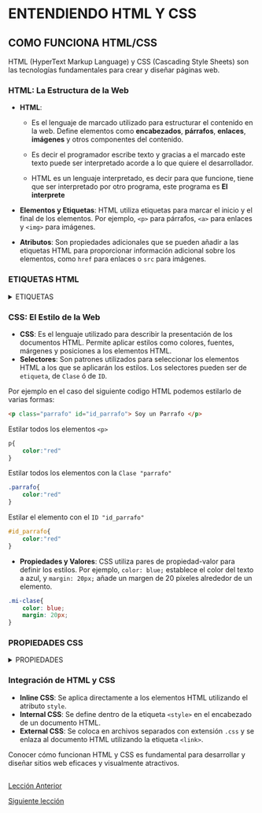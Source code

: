 
# ENTENDIENDO HTML Y CSS

## COMO FUNCIONA HTML/CSS
HTML (HyperText Markup Language) y CSS (Cascading Style Sheets) son las tecnologías fundamentales para crear y diseñar páginas web.

### HTML: La Estructura de la Web
- **HTML**: 
    - Es el lenguaje de marcado utilizado para estructurar el contenido en la web. Define elementos como **encabezados**, **párrafos**, **enlaces**, **imágenes** y otros componentes del contenido.
    - Es decir el programador escribe texto y gracias a el marcado este texto puede ser interpretado acorde a lo que quiere el desarrollador.

    - HTML es un lenguaje interpretado, es decir para que funcione, tiene que ser interpretado por otro programa, este programa es **El interprete**

- **Elementos y Etiquetas**: HTML utiliza etiquetas para marcar el inicio y el final de los elementos. Por ejemplo, `<p>` para párrafos, `<a>` para enlaces y `<img>` para imágenes.

- **Atributos**: Son propiedades adicionales que se pueden añadir a las etiquetas HTML para proporcionar información adicional sobre los elementos, como `href` para enlaces o `src` para imágenes.

### ETIQUETAS HTML

<details>
<summary>ETIQUETAS </summary>

| Etiqueta | Funcionalidad |
|----------|---------------|
| `<a>`    | Define un hipervínculo. |
| `<p>`    | Define un párrafo. |
| `<div>`  | Define una sección o un contenedor en un documento. |
| `<span>` | Define una sección en línea dentro de un documento. |
| `<h1>` to `<h6>` | Define encabezados de nivel 1 a 6. |
| `<img>`  | Define una imagen. |
| `<ul>`   | Define una lista desordenada. |
| `<ol>`   | Define una lista ordenada. |
| `<li>`   | Define un elemento de lista. |
| `<table>`| Define una tabla. |
| `<tr>`   | Define una fila en una tabla. |
| `<td>`   | Define una celda en una tabla. |
| `<th>`   | Define una celda de encabezado en una tabla. |
| `<form>` | Define un formulario HTML para la entrada del usuario. |
| `<input>`| Define un control de entrada. |
| `<button>` | Define un botón clicable. |
| `<label>` | Define una etiqueta para un control de formulario. |
| `<select>` | Define un cuadro de lista desplegable. |
| `<option>` | Define una opción en un cuadro de lista desplegable. |
| `<textarea>` | Define un área de texto de varias líneas. |
| `<link>` | Define la relación entre un documento y un recurso externo (usualmente utilizado para enlaces a hojas de estilo). |
| `<meta>` | Define metadatos sobre un documento HTML. |
| `<script>` | Define un script de cliente. |
| `<style>` | Define información de estilo para un documento. |
| `<header>` | Define un encabezado para un documento o sección. |
| `<footer>` | Define un pie de página para un documento o sección. |
| `<nav>` | Define un conjunto de enlaces de navegación. |
| `<article>` | Define contenido autónomo en un documento. |
| `<section>` | Define una sección en un documento. |
| `<aside>` | Define contenido adicional que está al margen del contenido principal. |
| `<figure>` | Define contenido ilustrativo como imágenes, diagramas, etc. |
| `<figcaption>` | Define un pie de foto para el elemento `<figure>`. |
| `<audio>` | Define contenido de audio. |
| `<video>` | Define contenido de video. |
| `<source>` | Define múltiples recursos multimedia para elementos `<audio>` y `<video>`. |

</details>

### CSS: El Estilo de la Web
- **CSS**: Es el lenguaje utilizado para describir la presentación de los documentos HTML. Permite aplicar estilos como colores, fuentes, márgenes y posiciones a los elementos HTML.
- **Selectores**: Son patrones utilizados para seleccionar los elementos HTML a los que se aplicarán los estilos. Los selectores pueden ser de ``etiqueta``, de ``Clase`` ó de ``ID``. 

Por ejemplo en el caso del siguiente codigo HTML podemos estilarlo de varias formas:

```HTML
<p class="parrafo" id="id_parrafo"> Soy un Parrafo </p>
```
Estilar todos los elementos ``<p>``
```CSS
p{
    color:"red"
}
```
Estilar todos los elementos con la ``Clase "parrafo"``
```CSS
.parrafo{
    color:"red"
}
```
Estilar el elemento con el ``ID "id_parrafo"``
```CSS
#id_parrafo{
    color:"red"
}
```

- **Propiedades y Valores**: CSS utiliza pares de propiedad-valor para definir los estilos. Por ejemplo, `color: blue;` establece el color del texto a azul, y `margin: 20px;` añade un margen de 20 píxeles alrededor de un elemento.

```css
.mi-clase{
    color: blue; 
    margin: 20px;
}
```

### PROPIEDADES CSS

<details>
<summary>PROPIEDADES </summary>

| Propiedad     | Funcionalidad                                                                         |
|---------------|---------------------------------------------------------------------------------------|
| `color`       | Establece el color del texto.                                                         |
| `background-color` | Establece el color de fondo de un elemento.                                      |
| `width`       | Establece el ancho de un elemento.                                                    |
| `height`      | Establece la altura de un elemento.                                                   |
| `margin`      | Establece el margen exterior de un elemento.                                          |
| `padding`     | Establece el relleno interior de un elemento.                                         |
| `border`      | Establece las propiedades del borde de un elemento.                                   |
| `font-size`   | Establece el tamaño de la fuente del texto.                                           |
| `font-family` | Establece la familia de fuentes del texto.                                            |
| `text-align`  | Establece la alineación del texto.                                                    |
| `display`     | Establece el tipo de caja de un elemento (block, inline, inline-block, none, etc.).   |
| `position`    | Establece el tipo de posicionamiento de un elemento (static, relative, absolute, fixed). |
| `top`         | Establece la posición superior de un elemento posicionado.                            |
| `bottom`      | Establece la posición inferior de un elemento posicionado.                            |
| `left`        | Establece la posición izquierda de un elemento posicionado.                           |
| `right`       | Establece la posición derecha de un elemento posicionado.                             |
| `z-index`     | Establece el orden z de un elemento posicionado.                                      |
| `overflow`    | Establece cómo manejar el contenido desbordante (visible, hidden, scroll, auto).      |
| `opacity`     | Establece la opacidad de un elemento.                                                 |
| `transition`  | Establece los efectos de transición entre dos estados de un elemento.                 |
| `transform`   | Aplica una transformación 2D o 3D a un elemento.                                      |
| `flex`        | Establece las propiedades de flexibilidad para los elementos flexibles.               |
| `grid`        | Establece las propiedades de diseño de cuadrícula para los elementos de la cuadrícula.|
| `align-items` | Establece la alineación de los elementos flexibles a lo largo del eje transversal.    |
| `justify-content` | Establece la alineación de los elementos flexibles a lo largo del eje principal.  |
| `background-image` | Establece una imagen de fondo para un elemento. 

</details>

### Integración de HTML y CSS
- **Inline CSS**: Se aplica directamente a los elementos HTML utilizando el atributo `style`.
- **Internal CSS**: Se define dentro de la etiqueta `<style>` en el encabezado de un documento HTML.
- **External CSS**: Se coloca en archivos separados con extensión `.css` y se enlaza al documento HTML utilizando la etiqueta `<link>`.

Conocer cómo funcionan HTML y CSS es fundamental para desarrollar y diseñar sitios web eficaces y visualmente atractivos.

##

[Lección Anterior](1-entendiendo-la-web.md)  

[Siguiente lección](3-editor-codigo.md)  